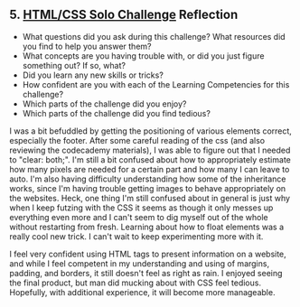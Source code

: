 ## 5. [HTML/CSS Solo Challenge](5_HTML_CSS_solo_challenge/readme.md) Reflection

* What questions did you ask during this challenge? What resources did you find to help you answer them?  
* What concepts are you having trouble with, or did you just figure something out? If so, what?  
* Did you learn any new skills or tricks?
* How confident are you with each of the Learning Competencies for this challenge? 
* Which parts of the challenge did you enjoy?
* Which parts of the challenge did you find tedious?

<!-- Add your reflection here. Remove the comment markers -->


I was a bit befuddled by getting the positioning of various elements correct, especially the footer. After some careful reading of the css (and also reviewing the codecademy materials), I was able to figure out that I needed to "clear: both;".
I'm still a bit confused about how to appropriately estimate how many pixels are needed for a certain part and how many I can leave to auto. I'm also having difficulty understanding how some of the inheritance works, since 
I'm having trouble getting images to behave appropriately on the websites. Heck, one thing I'm still confused about in general is just why when I keep futzing with the CSS it seems as though it only messes up everything even more and I can't seem to dig myself out of the whole without restarting from fresh.
Learning about how to float elements was a really cool new trick. I can't wait to keep experimenting more with it.

I feel very confident using HTML tags to present information on a website, and while I feel competent in my understanding and using of margins, padding, and borders, it still doesn't feel as right as rain.
I enjoyed seeing the final product, but man did mucking about with CSS feel tedious. Hopefully, with additional experience, it will become more manageable.